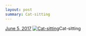 ```yaml
---
layout: post
summary: Cat-sitting
---
```


<p>
  <time><a href="/637">June 5, 2017</a></time>
  <a href="/637"><img src="{{ site.assets_url }}/637-480.jpg" srcset="{{ site.assets_url }}/637-240.jpg 240w, {{ site.assets_url }}/637-480.jpg 480w, {{ site.assets_url }}/637-720.jpg 720w, {{ site.assets_url }}/637-960.jpg 960w" sizes="(min-width: 700px) 50vw, calc(100vw - 2rem)" alt="Cat-sitting" /></a><span>Cat-sitting</span>
</p>
